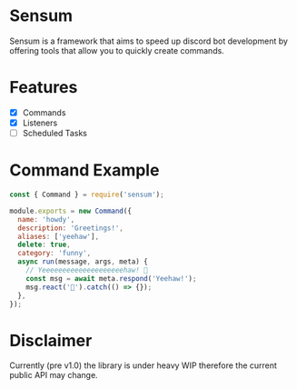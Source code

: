 # Sensum

Sensum is a framework that aims to speed up discord bot development by offering tools that allow you to quickly create commands.

# Features

- [x] Commands
- [x] Listeners
- [ ] Scheduled Tasks

# Command Example

```javascript
const { Command } = require('sensum');

module.exports = new Command({
  name: 'howdy',
  description: 'Greetings!',
  aliases: ['yeehaw'],
  delete: true,
  category: 'funny',
  async run(message, args, meta) {
    // Yeeeeeeeeeeeeeeeeeeeehaw! 🐄
    const msg = await meta.respond('Yeehaw!');
    msg.react('🤠').catch(() => {});
  },
});
```

# Disclaimer

Currently (pre v1.0) the library is under heavy WIP therefore the current public API may change.
